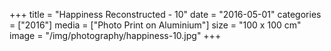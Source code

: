 +++
title = "Happiness Reconstructed - 10"
date = "2016-05-01"
categories = ["2016"]
media = ["Photo Print on Aluminium"]
size = "100 x 100 cm"
image = "/img/photography/happiness-10.jpg"
+++
